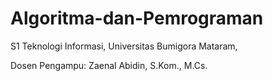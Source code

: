 # Algoritma-dan-Pemrograman

S1 Teknologi Informasi, Universitas Bumigora Mataram,

Dosen Pengampu: Zaenal Abidin, S.Kom., M.Cs.
